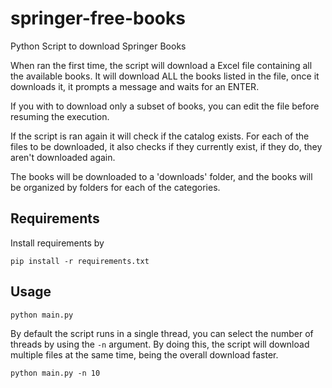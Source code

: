# springer-free-books
Python Script to download Springer Books

When ran the first time, the script will download a Excel file containing all
the available books. It will download ALL the books listed in the file, once it
downloads it, it prompts a message and waits for an ENTER.

If you with to download only a subset of books, you can edit the file before
resuming the execution.

If the script is ran again it will check if the catalog exists. For each of the
files to be downloaded, it also checks if they currently exist, if they do,
they aren't downloaded again.

The books will be downloaded to a 'downloads' folder, and the books will be
organized by folders for each of the categories.

## Requirements
Install requirements by

```
pip install -r requirements.txt
```

## Usage

```
python main.py
```

By default the script runs in a single thread, you can select the number of
threads by using the `-n` argument. By doing this, the script will download
multiple files at the same time, being the overall download faster.

```
python main.py -n 10
```
